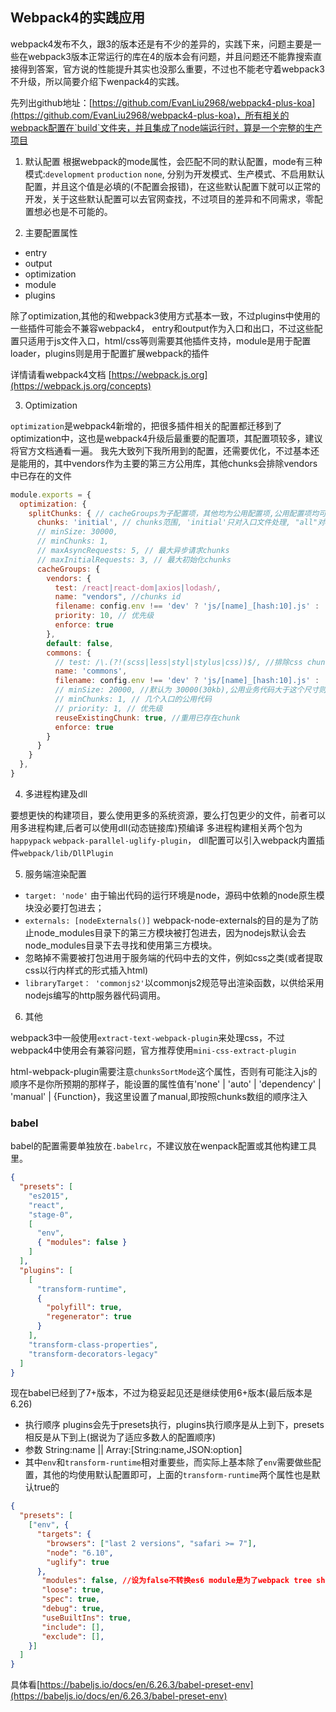 ## Webpack4的实践应用

webpack4发布不久，跟3的版本还是有不少的差异的，实践下来，问题主要是一些在webpack3版本正常运行的库在4的版本会有问题，并且问题还不能靠搜索直接得到答案，官方说的性能提升其实也没那么重要，不过也不能老守着webpack3不升级，所以简要介绍下wenpack4的实践。

先列出github地址：[https://github.com/EvanLiu2968/webpack4-plus-koa](https://github.com/EvanLiu2968/webpack4-plus-koa)，所有相关的webpack配置在`build`文件夹，并且集成了node端运行时，算是一个完整的生产项目

1. 默认配置
根据webpack的mode属性，会匹配不同的默认配置，mode有三种模式:`development` `production` `none`, 分别为开发模式、生产模式、不启用默认配置，并且这个值是必填的(不配置会报错)，在这些默认配置下就可以正常的开发，关于这些默认配置可以去官网查找，不过项目的差异和不同需求，零配置想必也是不可能的。

2. 主要配置属性

- entry
- output
- optimization
- module
- plugins

除了optimization,其他的和webpack3使用方式基本一致，不过plugins中使用的一些插件可能会不兼容webpack4，
entry和output作为入口和出口，不过这些配置只适用于js文件入口，html/css等则需要其他插件支持，module是用于配置loader，plugins则是用于配置扩展webpack的插件

详情请看webpack4文档 [https://webpack.js.org](https://webpack.js.org/concepts)

3. Optimization

`optimization`是webpack4新增的，把很多插件相关的配置都迁移到了optimization中，这也是webpack4升级后最重要的配置项，其配置项较多，建议将官方文档通看一遍。
我先大致列下我所用到的配置，还需要优化，不过基本还是能用的，其中vendors作为主要的第三方公用库，其他chunks会排除vendors中已存在的文件
```javascript
module.exports = {
  optimization: {
    splitChunks: { // cacheGroups为子配置项，其他均为公用配置项,公用配置项均可在子配置项中再次定义
      chunks: 'initial', // chunks范围, 'initial'只对入口文件处理, "all"对entry进行拆分
      // minSize: 30000,
      // minChunks: 1,
      // maxAsyncRequests: 5, // 最大异步请求chunks
      // maxInitialRequests: 3, // 最大初始化chunks
      cacheGroups: {
        vendors: {
          test: /react|react-dom|axios|lodash/,
          name: "vendors", //chunks id
          filename: config.env !== 'dev' ? 'js/[name]_[hash:10].js' : 'js/[name].js', //打包输出的name
          priority: 10, // 优先级
          enforce: true
        },
        default: false,
        commons: {
          // test: /\.(?!(scss|less|styl|stylus|css))$/, //排除css chunks，先一个页面一个css
          name: 'commons',
          filename: config.env !== 'dev' ? 'js/[name]_[hash:10].js' : 'js/[name].js',
          // minSize: 20000, //默认为 30000(30kb),公用业务代码大于这个尺寸则抽取出来
          // minChunks: 1, // 几个入口的公用代码
          // priority: 1, // 优先级
          reuseExistingChunk: true, //重用已存在chunk
          enforce: true
        }
      }
    }
  },
}
```

4. 多进程构建及dll

要想更快的构建项目，要么使用更多的系统资源，要么打包更少的文件，前者可以用多进程构建,后者可以使用dll(动态链接库)预编译
多进程构建相关两个包为`happypack` `webpack-parallel-uglify-plugin`，
dll配置可以引入webpack内置插件`webpack/lib/DllPlugin`

5. 服务端渲染配置
- `target: 'node'` 由于输出代码的运行环境是node，源码中依赖的node原生模块没必要打包进去；
- `externals: [nodeExternals()]` webpack-node-externals的目的是为了防止node_modules目录下的第三方模块被打包进去，因为nodejs默认会去node_modules目录下去寻找和使用第三方模块。
- 忽略掉不需要被打包进用于服务端的代码中去的文件，例如css之类(或者提取css以行内样式的形式插入html)
- `libraryTarget： 'commonjs2'`以commonjs2规范导出渲染函数，以供给采用nodejs编写的http服务器代码调用。

6. 其他

webpack3中一般使用`extract-text-webpack-plugin`来处理css，不过webpack4中使用会有兼容问题，官方推荐使用`mini-css-extract-plugin`

html-webpack-plugin需要注意`chunksSortMode`这个属性，否则有可能注入js的顺序不是你所预期的那样子，能设置的属性值有'none' | 'auto' | 'dependency' | 'manual' | {Function}，我这里设置了manual,即按照chunks数组的顺序注入

### babel
babel的配置需要单独放在`.babelrc`，不建议放在wenpack配置或其他构建工具里。
```json
{
  "presets": [
    "es2015",
    "react",
    "stage-0",
    [
      "env",
      { "modules": false }
    ]
  ],
  "plugins": [
    [
      "transform-runtime",
      {
        "polyfill": true,
        "regenerator": true
      }
    ],
    "transform-class-properties",
    "transform-decorators-legacy"
  ]
}
```
现在babel已经到了7+版本，不过为稳妥起见还是继续使用6+版本(最后版本是6.26)
- 执行顺序
plugins会先于presets执行，plugins执行顺序是从上到下，presets相反是从下到上(据说为了适应多数人的配置顺序)
- 参数 String:name || Array:[String:name,JSON:option]
- 其中`env`和`transform-runtime`相对重要些，而实际上基本除了`env`需要做些配置，其他的均使用默认配置即可，上面的`transform-runtime`两个属性也是默认true的
```json
{
  "presets": [
    ["env", {
      "targets": {
        "browsers": ["last 2 versions", "safari >= 7"],
        "node": "6.10",
        "uglify": true
      },
       "modules": false, //设为false不转换es6 module是为了webpack tree shaking
       "loose": true,
       "spec": true,
       "debug": true,
       "useBuiltIns": true,
       "include": [],
       "exclude": [],
    }]
  ]
}
```
具体看[https://babeljs.io/docs/en/6.26.3/babel-preset-env](https://babeljs.io/docs/en/6.26.3/babel-preset-env)
